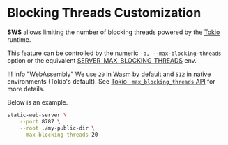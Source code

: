 # Blocking Threads Customization

**SWS** allows limiting the number of blocking threads powered by the [Tokio](https://tokio.rs/) runtime.

This feature can be controlled by the numeric `-b, --max-blocking-threads` option or the equivalent [SERVER_MAX_BLOCKING_THREADS](./../configuration/environment-variables.md#server_max_blocking_threads) env.

!!! info "WebAssembly"
    We use `20` in [Wasm](https://webassembly.org/) by default and `512` in native environments (Tokio's default). See [Tokio ` max_blocking_threads` API](https://docs.rs/tokio/latest/tokio/runtime/struct.Builder.html#method.max_blocking_threads) for more details.

Below is an example.

```sh
static-web-server \
    --port 8787 \
    --root ./my-public-dir \
    --max-blocking-threads 20
```
